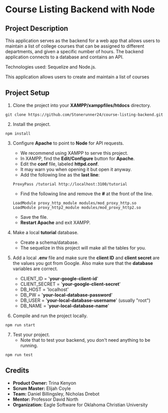 # Course Listing Backend with Node

## Project Description

This application serves as the backend for a web app that allows users to maintain a list of college courses that can be assigned to different departments, and given a specific number of hours. The backend application connects to a database and contains an API.

Technologies used: Sequelize and Node.js.


This application allows users to create and maintain a list of courses 

## Project Setup
1. Clone the project into your **XAMPP/xamppfiles/htdocs** directory.
```
git clone https://github.com/Stonerunner24/course-listing-backend.git
```

2. Install the project.
```
npm install
```

3. Configure **Apache** to point to **Node** for API requests.
    - We recommend using XAMPP to serve this project.
    - In XAMPP, find the **Edit/Configure** button for **Apache**.
    - Edit the **conf** file, labeled **httpd.conf**. 
    - It may warn you when opening it but open it anyway.
    - Add the following line as the **last line**:
    
    ```
    ProxyPass /tutorial http://localhost:3100/tutorial 
    ```

    - Find the following line and remove the **#** at the front of the line.
    
    ```
    LoadModule proxy_http_module modules/mod_proxy_http.so
    LoadModule proxy_http2_module modules/mod_proxy_http2.so
    ```
    
    - Save the file.
    - **Restart Apache** and exit XAMPP.

4. Make a local **tutorial** database.
    - Create a schema/database.
    - The sequelize in this project will make all the tables for you.


5. Add a local **.env** file and make sure the **client ID** and **client secret** are the values you got from Google. Also make sure that the **database** variables are correct.
    - CLIENT_ID = '**your-google-client-id**'
    - CLIENT_SECRET = '**your-google-client-secret**'
    - DB_HOST = 'localhost'
    - DB_PW = '**your-local-database-password**'
    - DB_USER = '**your-local-database-username**' (usually "root")
    - DB_NAME = '**your-local-database-name**'

6. Compile and run the project locally.
```
npm run start
```

7. Test your project.
    - Note that to test your backend, you don't need anything to be running.
```
npm run test
```

## Credits

- **Product Owner:** Trina Kenyon
- **Scrum Master:** Elijah Coyle
- **Team:** Daniel Billingsley, Nicholas Drebot
- **Mentor:** Professor David North
- **Organization:** Eagle Software for Oklahoma Christian University
